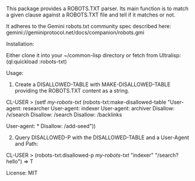 This package provides a ROBOTS.TXT parser. Its main function is 
to match a given clause against a ROBOTS.TXT file and tell if it
matches or not.

It adheres to the Gemini robots.txt community spec described here:
gemini://geminiprotocol.net/docs/companion/robots.gmi

Installation:

Either clone it into your ~/common-lisp directory or fetch from Ultralisp:
(ql:quickload :robots-txt)
 
Usage:

1. Create a DISALLOWED-TABLE with MAKE-DISALLOWED-TABLE providing the ROBOTS.TXT content as a string.

CL-USER > (setf *my-robots-txt* (robots-txt:make-disallowed-table "User-agent: researcher
User-agent: indexer
User-agent: archiver
Disallow: /v/search
Disallow: /search
Disallow: /backlinks

User-agent: *
Disallow: /add-seed"))

2. Query DISALLOWED-P with the DISALLOWED-TABLE and a User-Agent and Path:

CL-USER > (robots-txt:disallowed-p *my-robots-txt* "indexer" "/search?hello")
=> T

License: MIT

